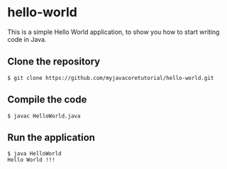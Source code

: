 # hello-world

This is a simple Hello World application, to show you how to start writing code in Java.

## Clone the repository
```
$ git clone https://github.com/myjavacoretutorial/hello-world.git
```

## Compile the code

```
$ javac HelloWorld.java
```

## Run the application

```
$ java HelloWorld
Hello World !!!
```
